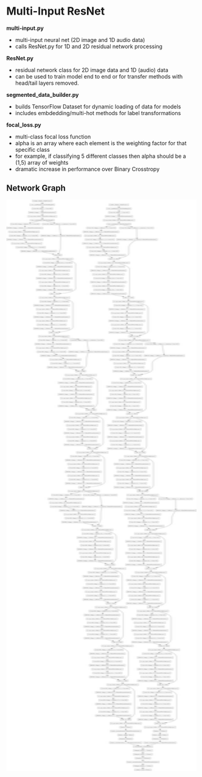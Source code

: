 # Multi-Input ResNet

**multi-input.py**
- multi-input neural net (2D image and 1D audio data)
- calls ResNet.py for 1D and 2D residual network processing 

**ResNet.py**
  - residual network class for 2D image data and 1D (audio) data 
  - can be used to train model end to end or for transfer methods with head/tail layers removed. 

**segmented_data_builder.py**
  - builds TensorFlow Dataset for dynamic loading of data for models 
  - includes embdedding/multi-hot methods for label transformations 
  
**focal_loss.py**
  - multi-class focal loss function 
  - alpha is an array where each element is the weighting factor for that specific class 
  - for example, if classifying 5 different classes then alpha should be a (1,5) array of weights 
  - dramatic increase in performance over Binary Crosstropy 
  
  ## Network Graph
<!--  ![Image description](multi_model.png =500x2000)-->
  <img src="multi_model.png" alt="model_graph" width="500" height="1500"/>

